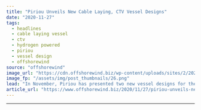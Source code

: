 ```yaml
---
title: "Piriou Unveils New Cable Laying, CTV Vessel Designs"
date: "2020-11-27"
tags: 
  - headlines
  - cable laying vessel
  - ctv
  - hydrogen powered
  - piriou
  - vessel design
  - offshorewind
source: "offshorewind"
image_url: "https://cdn.offshorewind.biz/wp-content/uploads/sites/2/2020/11/27154007/Piriou-new-cable-laying-vessel.png"
image_fp: "/assets/img/post_thumbnails/26.png"
lead: "In November, Piriou has presented two new vessel designs for the offshore wind sector - "
article_url: "https://www.offshorewind.biz/2020/11/27/piriou-unveils-new-cable-laying-ctv-vessel-designs/"
---
```


---

